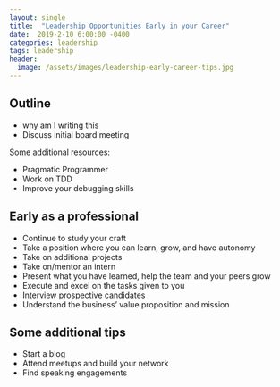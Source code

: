```yaml
---
layout: single
title:  "Leadership Opportunities Early in your Career"
date:  2019-2-10 6:00:00 -0400
categories: leadership
tags: leadership
header:
  image: /assets/images/leadership-early-career-tips.jpg
---
```

## Outline
- why am I writing this
- Discuss initial board meeting

Some additional resources:
- Pragmatic Programmer
- Work on TDD
- Improve your debugging skills

## Early as a professional
- Continue to study your craft
- Take a position where you can learn, grow, and have autonomy
- Take on additional projects
- Take on/mentor an intern
- Present what you have learned, help the team and your peers grow
- Execute and excel on the tasks given to you
- Interview prospective candidates
- Understand the business’ value proposition and mission

## Some additional tips
- Start a blog
- Attend meetups and build your network
- Find speaking engagements
